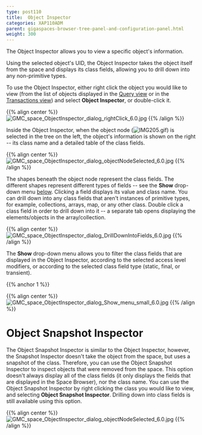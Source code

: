 ```yaml
---
type: post110
title:  Object Inspector
categories: XAP110ADM
parent: gigaspaces-browser-tree-panel-and-configuration-panel.html
weight: 300
---
```



The Object Inspector allows you to view a specific object's information.

Using the selected object's UID, the Object Inspector takes the object itself from the space and displays its class fields, allowing you to drill down into any non-primitive types.

To use the Object Inspector, either right click the object you would like to view (from the list of objects displayed in the [Query view](./gigaspaces-browser-query-view.html) or in the [Transactions view](./gigaspaces-browser-transaction-view.html)) and select **Object Inspector**, or double-click it.

{{% align center %}}
![GMC_space_ObjectInspector_dialog_rightClick_6.0.jpg](/attachment_files/GMC_space_ObjectInspector_dialog_rightClick_6.0.jpg)
{{% /align %}}

Inside the Object Inspector, when the object node (![IMG205.gif](/attachment_files/IMG205.gif)) is selected in the tree on the left, the object's information is shown on the right -- its class name and a detailed table of the class fields.

{{% align center %}}
![GMC_space_ObjectInspector_dialog_objectNodeSelected_6.0.jpg](/attachment_files/GMC_space_ObjectInspector_dialog_objectNodeSelected_6.0.jpg)
{{% /align %}}

The shapes beneath the object node represent the class fields. The different shapes represent different types of fields -- see the **Show** drop-down menu [below](#1). Clicking a field displays its value and class name. You can drill down into any class fields that aren't instances of primitive types, for example, collections, arrays, map, or any other class. Double click a class field in order to drill down into it -- a separate tab opens displaying the elements/objects in the array/collection.

{{% align center %}}
![GMC_space_ObjectInspector_dialog_DrillDownIntoFields_6.0.jpg](/attachment_files/GMC_space_ObjectInspector_dialog_DrillDownIntoFields_6.0.jpg)
{{% /align %}}

The **Show** drop-down menu allows you to filter the class fields that are displayed in the Object Inspector, according to the selected access level modifiers, or according to the selected class field type (static, final, or transient).

{{% anchor 1 %}}

{{% align center %}}
![GMC_space_ObjectInspector_dialog_Show_menu_small_6.0.jpg](/attachment_files/GMC_space_ObjectInspector_dialog_Show_menu_small_6.0.jpg)
{{% /align %}}

# Object Snapshot Inspector

The Object Snapshot Inspector is similar to the Object Inspector, however, the Snapshot Inspector doesn't take the object from the space, but uses a snapshot of the class. Therefore, you can use the Object Snapshot Inspector to inspect objects that were removed from the space. This option doesn't always display all of the class fields (it only displays the fields that are displayed in the Space Browser), nor the class name. You can use the Object Snapshot Inspector by right clicking the class you would like to view, and selecting **Object Snapshot Inspector**. Drilling down into class fields is still available using this option.

{{% align center %}}
![GMC_space_ObjectInspector_dialog_objectNodeSelected_6.0.jpg](/attachment_files/GMC_space_ObjectInspector_dialog_objectNodeSelected_6.0.jpg)
{{% /align %}}
